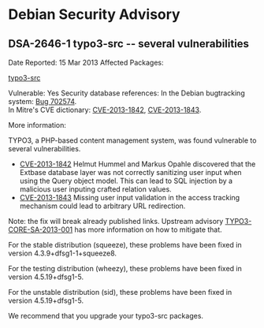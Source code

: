 
Debian Security Advisory
========================


DSA-2646-1 typo3-src -- several vulnerabilities
-----------------------------------------------



Date Reported:
15 Mar 2013
Affected Packages:

[typo3-src](https://packages.debian.org/src:typo3-src)

Vulnerable:
Yes
Security database references:
In the Debian bugtracking system: [Bug 702574](https://bugs.debian.org/cgi-bin/bugreport.cgi?bug=702574).  
In Mitre's CVE dictionary: [CVE-2013-1842](https://security-tracker.debian.org/tracker/CVE-2013-1842), [CVE-2013-1843](https://security-tracker.debian.org/tracker/CVE-2013-1843).  

More information:

TYPO3, a PHP-based content management system, was found vulnerable to several vulnerabilities.


* [CVE-2013-1842](https://security-tracker.debian.org/tracker/CVE-2013-1842)
Helmut Hummel and Markus Opahle discovered that the Extbase database layer
 was not correctly sanitizing user input when using the Query object model.
 This can lead to SQL injection by a malicious user inputing crafted
 relation values.
* [CVE-2013-1843](https://security-tracker.debian.org/tracker/CVE-2013-1843)
Missing user input validation in the access tracking mechanism could lead
 to arbitrary URL redirection.



 Note: the fix will break already published links. Upstream advisory
 [TYPO3-CORE-SA-2013-001](http://typo3.org/teams/security/security-bulletins/typo3-core/typo3-core-sa-2013-001/)
 has more information on how to mitigate that.


For the stable distribution (squeeze), these problems have been fixed in
version 4.3.9+dfsg1-1+squeeze8.


For the testing distribution (wheezy), these problems have been fixed in
version 4.5.19+dfsg1-5.


For the unstable distribution (sid), these problems have been fixed in
version 4.5.19+dfsg1-5.


We recommend that you upgrade your typo3-src packages.





